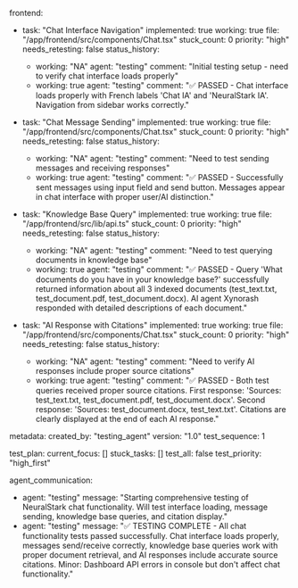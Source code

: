 frontend:
  - task: "Chat Interface Navigation"
    implemented: true
    working: true
    file: "/app/frontend/src/components/Chat.tsx"
    stuck_count: 0
    priority: "high"
    needs_retesting: false
    status_history:
      - working: "NA"
        agent: "testing"
        comment: "Initial testing setup - need to verify chat interface loads properly"
      - working: true
        agent: "testing"
        comment: "✅ PASSED - Chat interface loads properly with French labels 'Chat IA' and 'NeuralStark IA'. Navigation from sidebar works correctly."

  - task: "Chat Message Sending"
    implemented: true
    working: true
    file: "/app/frontend/src/components/Chat.tsx"
    stuck_count: 0
    priority: "high"
    needs_retesting: false
    status_history:
      - working: "NA"
        agent: "testing"
        comment: "Need to test sending messages and receiving responses"
      - working: true
        agent: "testing"
        comment: "✅ PASSED - Successfully sent messages using input field and send button. Messages appear in chat interface with proper user/AI distinction."

  - task: "Knowledge Base Query"
    implemented: true
    working: true
    file: "/app/frontend/src/lib/api.ts"
    stuck_count: 0
    priority: "high"
    needs_retesting: false
    status_history:
      - working: "NA"
        agent: "testing"
        comment: "Need to test querying documents in knowledge base"
      - working: true
        agent: "testing"
        comment: "✅ PASSED - Query 'What documents do you have in your knowledge base?' successfully returned information about all 3 indexed documents (test_text.txt, test_document.pdf, test_document.docx). AI agent Xynorash responded with detailed descriptions of each document."

  - task: "AI Response with Citations"
    implemented: true
    working: true
    file: "/app/frontend/src/components/Chat.tsx"
    stuck_count: 0
    priority: "high"
    needs_retesting: false
    status_history:
      - working: "NA"
        agent: "testing"
        comment: "Need to verify AI responses include proper source citations"
      - working: true
        agent: "testing"
        comment: "✅ PASSED - Both test queries received proper source citations. First response: 'Sources: test_text.txt, test_document.pdf, test_document.docx'. Second response: 'Sources: test_document.docx, test_text.txt'. Citations are clearly displayed at the end of each AI response."

metadata:
  created_by: "testing_agent"
  version: "1.0"
  test_sequence: 1

test_plan:
  current_focus: []
  stuck_tasks: []
  test_all: false
  test_priority: "high_first"

agent_communication:
  - agent: "testing"
    message: "Starting comprehensive testing of NeuralStark chat functionality. Will test interface loading, message sending, knowledge base queries, and citation display."
  - agent: "testing"
    message: "✅ TESTING COMPLETE - All chat functionality tests passed successfully. Chat interface loads properly, messages send/receive correctly, knowledge base queries work with proper document retrieval, and AI responses include accurate source citations. Minor: Dashboard API errors in console but don't affect chat functionality."